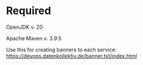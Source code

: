 # Required

OpenJDK v. 20

Apache Maven v. 3.9.5

Use this for creating banners to each service:
https://devops.datenkollektiv.de/banner.txt/index.html